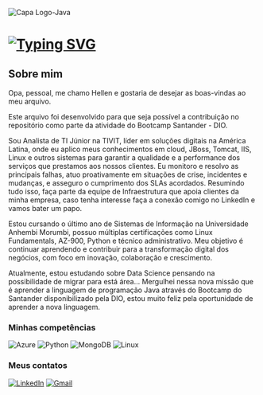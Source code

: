 ![Capa Logo-Java](https://www.wallpapertip.com/wmimgs/160-1606471_logo-java.png)

# [![Typing SVG](https://readme-typing-svg.demolab.com?font=Fira+Code&pause=1000&color=F70707&random=false&width=435&lines=Bootcamp+Santander;DIO)](https://git.io/typing-svg)


## Sobre mim 
Opa, pessoal, me chamo Hellen e gostaria de desejar as boas-vindas ao meu arquivo. 

Este arquivo foi desenvolvido para que seja possível a contribuição no repositório como parte da atividade do Bootcamp Santander - DIO.

Sou Analista de TI Júnior na TIVIT, líder em soluções digitais na América Latina, onde eu aplico meus conhecimentos em cloud, JBoss, Tomcat, IIS, Linux e outros sistemas para garantir a qualidade e a performance dos serviços que prestamos aos nossos clientes. Eu monitoro e resolvo as principais falhas, atuo proativamente em situações de crise, incidentes e mudanças, e asseguro o cumprimento dos SLAs acordados. Resumindo tudo isso, faça parte da equipe de Infraestrutura que apoia clientes da minha empresa, caso tenha interesse faça a conexão comigo no LinkedIn e vamos bater um papo.

Estou cursando o último ano de Sistemas de Informação na Universidade Anhembi Morumbi, possuo múltiplas certificações como Linux Fundamentals, AZ-900, Python e técnico administrativo. Meu objetivo é continuar aprendendo e contribuir para a transformação digital dos negócios, com foco em inovação, colaboração e crescimento.

Atualmente, estou estudando sobre Data Science pensando na possibilidade de migrar para está área... Mergulhei nessa nova missão que é aprender a linguagem de programação Java através do Bootcamp do Santander disponibilizado pela DIO, estou muito feliz pela oportunidade de aprender a nova linguagem.

### Minhas competências
![Azure](https://img.shields.io/badge/Azure-blue?style=for-the-badge&logo=microsoft%20azure&logoColor=blue&labelColor=FFFFFF&link=https%3A%2F%2Fimages.app.goo.gl%2FK7PN1jYJd57x4q7A8) ![Python](https://img.shields.io/badge/python-3670A0?style=for-the-badge&logo=python&logoColor=ffdd54) ![MongoDB](https://img.shields.io/badge/MongoDB-%234ea94b.svg?style=for-the-badge&logo=mongodb&logoColor=white) ![Linux](https://img.shields.io/badge/Linux-000?style=for-the-badge&logo=linux&logoColor=FCC624)

### Meus contatos
[![LinkedIn](https://img.shields.io/badge/LinkedIn-0077B5?style=for-the-badge&logo=linkedin&logoColor=white)](https://www.linkedin.com/in/helleniwata/) [![Gmail](https://img.shields.io/badge/Gmail-333333?style=for-the-badge&logo=gmail&logoColor=red)](mailto:hellen.iwata001@gmail.com)






